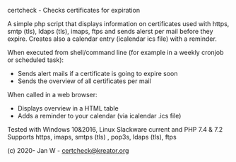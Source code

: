 certcheck - Checks certificates for expiration

A simple php script that displays information on certificates used with https, smtp (tls), ldaps (tls), imaps, ftps and sends alerst per mail before they expire. Creates also a calendar entry (icalendar ics file) with a reminder.

When executed from shell/command line (for example in a weekly cronjob or scheduled task):
* Sends alert mails if a certificate is going to expire soon
* Sends the overview of all certificates per mail

When called in a web browser:
* Displays overview in a HTML table
* Adds a reminder to your calendar (via icalendar .ics file)

Tested with Windows 10&2016, Linux Slackware current and PHP 7.4 & 7.2
Supports https, imaps, smtps (tls) , pop3s, ldaps (tls), ftps

(c) 2020- Jan W - certcheck@kreator.org
